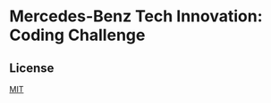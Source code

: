 # Mercedes-Benz Tech Innovation: Coding Challenge

## License
[MIT](https://choosealicense.com/licenses/mit)
